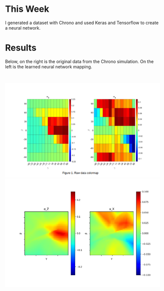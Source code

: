 # This Week 
I generated a dataset with Chrono and used Keras and Tensorflow to create a neural network.

# Results 
Below, on the right is the original data from the Chrono simulation. On the left is the learned neural network mapping.

<br />

![Chrono Simulated Data](media/dset1_ground_truth.png "Chrono Simulation Data") ![Learned Mapping](media/dset1_mapping_jet_colors.png "Learned Mapping")

